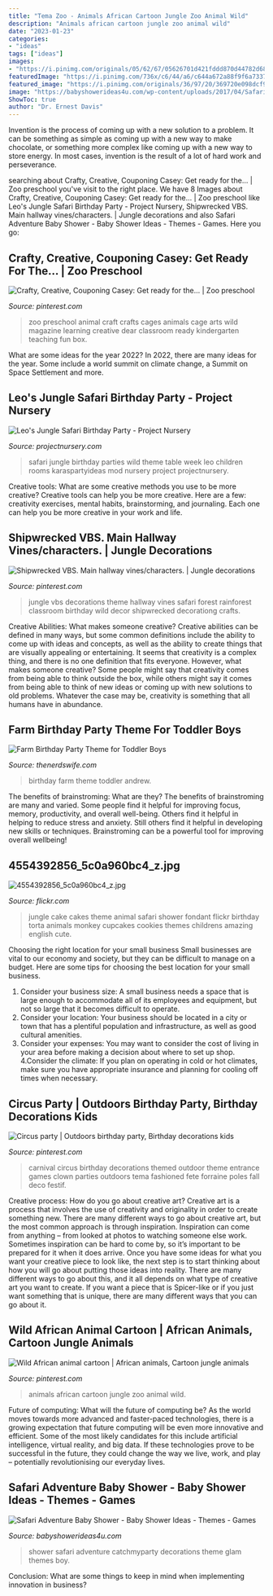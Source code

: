 ```yaml
---
title: "Tema Zoo - Animals African Cartoon Jungle Zoo Animal Wild"
description: "Animals african cartoon jungle zoo animal wild"
date: "2023-01-23"
categories:
- "ideas"
tags: ["ideas"]
images:
- "https://i.pinimg.com/originals/05/62/67/05626701d421fddd870d44782d688417.jpg"
featuredImage: "https://i.pinimg.com/736x/c6/44/a6/c644a672a88f9f6a7337c7bcbb433f51--african-animals-jungle-animals.jpg"
featured_image: "https://i.pinimg.com/originals/36/97/20/369720e098dcf9275e3ac5904f167b4e.jpg"
image: "https://babyshowerideas4u.com/wp-content/uploads/2017/04/Safari-Adventure-Baby-Shower-Party-Collage-600x600.jpg"
ShowToc: true
author: "Dr. Ernest Davis"
---
```



Invention is the process of coming up with a new solution to a problem. It can be something as simple as coming up with a new way to make chocolate, or something more complex like coming up with a new way to store energy. In most cases, invention is the result of a lot of hard work and perseverance.

	

		
searching about Crafty, Creative, Couponing Casey: Get ready for the... | Zoo preschool you've visit to the right place. We have 8 Images about Crafty, Creative, Couponing Casey: Get ready for the... | Zoo preschool like Leo&#039;s Jungle Safari Birthday Party - Project Nursery, Shipwrecked VBS. Main hallway vines/characters. | Jungle decorations and also Safari Adventure Baby Shower - Baby Shower Ideas - Themes - Games. Here you go:
		
    
## Crafty, Creative, Couponing Casey: Get Ready For The... | Zoo Preschool

<img loading=lazy src="https://i.pinimg.com/originals/05/62/67/05626701d421fddd870d44782d688417.jpg" onerror="this.onerror=null;this.src='https://tse3.mm.bing.net/th?id=OIP.YahG6LKwKK_LMoJBCqtWdQHaFj&amp;pid=15.1';" alt="Crafty, Creative, Couponing Casey: Get ready for the... | Zoo preschool">

_Source: pinterest.com_

>zoo preschool animal craft crafts cages animals cage arts wild magazine learning creative dear classroom ready kindergarten teaching fun box. 

	

What are some ideas for the year 2022?
In 2022, there are many ideas for the year. Some include a world summit on climate change, a Summit on Space Settlement and more.

    
## Leo&#039;s Jungle Safari Birthday Party - Project Nursery

<img loading=lazy src="https://projectnursery.com/wp-content/uploads/2016/05/IMG_2889-1024x683.jpg" onerror="this.onerror=null;this.src='https://tse4.mm.bing.net/th?id=OIP.bO1q5xMZjtASvsjV9HMDEQHaE8&amp;pid=15.1';" alt="Leo&#039;s Jungle Safari Birthday Party - Project Nursery">

_Source: projectnursery.com_

>safari jungle birthday parties wild theme table week leo children rooms karaspartyideas mod nursery project projectnursery. 

	

Creative tools: What are some creative methods you use to be more creative?
Creative tools can help you be more creative. Here are a few: creativity exercises, mental habits, brainstorming, and journaling. Each one can help you be more creative in your work and life.

    
## Shipwrecked VBS. Main Hallway Vines/characters. | Jungle Decorations

<img loading=lazy src="https://i.pinimg.com/originals/36/97/20/369720e098dcf9275e3ac5904f167b4e.jpg" onerror="this.onerror=null;this.src='https://tse3.mm.bing.net/th?id=OIP.WpMiCu2rZKrg8bn0mL_q3gHaJ4&amp;pid=15.1';" alt="Shipwrecked VBS. Main hallway vines/characters. | Jungle decorations">

_Source: pinterest.com_

>jungle vbs decorations theme hallway vines safari forest rainforest classroom birthday wild decor shipwrecked decorationg crafts. 

	

Creative Abilities: What makes someone creative?
Creative abilities can be defined in many ways, but some common definitions include the ability to come up with ideas and concepts, as well as the ability to create things that are visually appealing or entertaining. It seems that creativity is a complex thing, and there is no one definition that fits everyone. However, what makes someone creative? Some people might say that creativity comes from being able to think outside the box, while others might say it comes from being able to think of new ideas or coming up with new solutions to old problems. Whatever the case may be, creativity is something that all humans have in abundance.

    
## Farm Birthday Party Theme For Toddler Boys

<img loading=lazy src="http://thenerdswife.com/wp-content/uploads/2013/11/Farm-Birthday-Party-500x900.jpg" onerror="this.onerror=null;this.src='https://tse1.mm.bing.net/th?id=OIP.fGVv35K8J-dwWtvWdJT4FgHaNV&amp;pid=15.1';" alt="Farm Birthday Party Theme for Toddler Boys">

_Source: thenerdswife.com_

>birthday farm theme toddler andrew. 

	

The benefits of brainstroming: What are they?
The benefits of brainstroming are many and varied. Some people find it helpful for improving focus, memory, productivity, and overall well-being. Others find it helpful in helping to reduce stress and anxiety. Still others find it helpful in developing new skills or techniques. Brainstroming can be a powerful tool for improving overall wellbeing!

    
## 4554392856_5c0a960bc4_z.jpg

<img loading=lazy src="http://farm4.staticflickr.com/3179/4554392856_5c0a960bc4_z.jpg" onerror="this.onerror=null;this.src='https://tse4.mm.bing.net/th?id=OIP.1Xa8J4FXiDs3DL3Oc9bUFwHaIx&amp;pid=15.1';" alt="4554392856_5c0a960bc4_z.jpg">

_Source: flickr.com_

>jungle cake cakes theme animal safari shower fondant flickr birthday torta animals monkey cupcakes cookies themes childrens amazing english cute. 

	

Choosing the right location for your small business
Small businesses are vital to our economy and society, but they can be difficult to manage on a budget. Here are some tips for choosing the best location for your small business. 
1. Consider your business size: A small business needs a space that is large enough to accommodate all of its employees and equipment, but not so large that it becomes difficult to operate. 
2. Consider your location: Your business should be located in a city or town that has a plentiful population and infrastructure, as well as good cultural amenities. 
3. Consider your expenses: You may want to consider the cost of living in your area before making a decision about where to set up shop. 
4.Consider the climate: If you plan on operating in cold or hot climates, make sure you have appropriate insurance and planning for cooling off times when necessary.

    
## Circus Party | Outdoors Birthday Party, Birthday Decorations Kids

<img loading=lazy src="https://i.pinimg.com/originals/f3/c6/f3/f3c6f3e7a046ef132b432f7828a2c0e8.jpg" onerror="this.onerror=null;this.src='https://tse4.mm.bing.net/th?id=OIP.IgZRX0Wzp7dqcUM5nuGD6QHaHa&amp;pid=15.1';" alt="Circus party | Outdoors birthday party, Birthday decorations kids">

_Source: pinterest.com_

>carnival circus birthday decorations themed outdoor theme entrance games clown parties outdoors tema fashioned fete forraine poles fall deco festif. 

	

Creative process: How do you go about creative art?
Creative art is a process that involves the use of creativity and originality in order to create something new. There are many different ways to go about creative art, but the most common approach is through inspiration. Inspiration can come from anything – from looked at photos to watching someone else work. Sometimes inspiration can be hard to come by, so it’s important to be prepared for it when it does arrive. Once you have some ideas for what you want your creative piece to look like, the next step is to start thinking about how you will go about putting those ideas into reality. There are many different ways to go about this, and it all depends on what type of creative art you want to create. If you want a piece that is Spicer-like or if you just want something that is unique, there are many different ways that you can go about it.

    
## Wild African Animal Cartoon | African Animals, Cartoon Jungle Animals

<img loading=lazy src="https://i.pinimg.com/736x/c6/44/a6/c644a672a88f9f6a7337c7bcbb433f51--african-animals-jungle-animals.jpg" onerror="this.onerror=null;this.src='https://tse2.mm.bing.net/th?id=OIP.YLHYfXneK0WP4YIpcELMyQHaIV&amp;pid=15.1';" alt="Wild African animal cartoon | African animals, Cartoon jungle animals">

_Source: pinterest.com_

>animals african cartoon jungle zoo animal wild. 

	

Future of computing: What will the future of computing be?
As the world moves towards more advanced and faster-paced technologies, there is a growing expectation that future computing will be even more innovative and efficient. Some of the most likely candidates for this include artificial intelligence, virtual reality, and big data. If these technologies prove to be successful in the future, they could change the way we live, work, and play – potentially revolutionising our everyday lives.

    
## Safari Adventure Baby Shower - Baby Shower Ideas - Themes - Games

<img loading=lazy src="https://babyshowerideas4u.com/wp-content/uploads/2017/04/Safari-Adventure-Baby-Shower-Party-Collage-600x600.jpg" onerror="this.onerror=null;this.src='https://tse1.mm.bing.net/th?id=OIP.QvzqnBjnV--9IXskFpCQsAHaHa&amp;pid=15.1';" alt="Safari Adventure Baby Shower - Baby Shower Ideas - Themes - Games">

_Source: babyshowerideas4u.com_

>shower safari adventure catchmyparty decorations theme glam themes boy. 

	

Conclusion: What are some things to keep in mind when implementing innovation in business?
 

